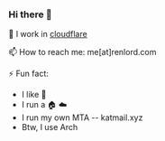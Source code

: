 ### Hi there 👋

🔨 I work in [cloudflare](https://cloudflare.com)

📫 How to reach me: me[at]renlord.com

⚡ Fun fact:
  - I like 🚴
  - I run a 🏠 ☁️
  - I run my own MTA -- katmail.xyz
  - Btw, I use Arch
